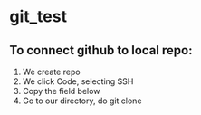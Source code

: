 # git_test

## To connect github to local repo:
1. We create repo
2. We click Code, selecting SSH
3. Copy the field below
4. Go to our directory, do git clone <thing we copied>
